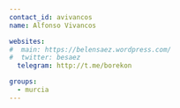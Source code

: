 ```yaml
---
contact_id: avivancos
name: Alfonso Vivancos

websites:
#  main: https://belensaez.wordpress.com/
#  twitter: besaez
  telegram: http://t.me/borekon

groups:
  - murcia
---
```

